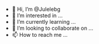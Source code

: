 - 👋 Hi, I’m @Julelebg
- 👀 I’m interested in ...
- 🌱 I’m currently learning ...
- 💞️ I’m looking to collaborate on ...
- 📫 How to reach me ...

<!---
Julelebg/Julelebg is a ✨ special ✨ repository because its `README.md` (this file) appears on your GitHub profile.
You can click the Preview link to take a look at your changes.
--->
